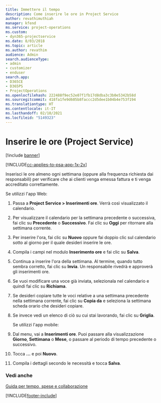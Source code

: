 ```yaml
---
title: Immettere il tempo
description: Come inserire le ore in Project Service
author: revathimuthiah
manager: kfend
ms.service: project-operations
ms.custom:
- dyn365-projectservice
ms.date: 8/03/2018
ms.topic: article
ms.author: revathim
audience: Admin
search.audienceType:
- admin
- customizer
- enduser
search.app:
- D365CE
- D365PS
- ProjectOperations
ms.openlocfilehash: 222488f9ec52e07f1fb17d8dba3c3b0e5342b58d
ms.sourcegitcommit: 418fa1fe9d605b8faccc2d5dee1b04b4e753f194
ms.translationtype: HT
ms.contentlocale: it-IT
ms.lasthandoff: 02/10/2021
ms.locfileid: "5149323"
---
```

# <a name="enter-time-project-service"></a>Inserire le ore (Project Service)

[!include [banner](../includes/psa-now-project-operations.md)]

[!INCLUDE[cc-applies-to-psa-app-1x-2x](../includes/cc-applies-to-psa-app-1x-2x.md)]

Inserisci le ore almeno ogni settimana (oppure alla frequenza richiesta dai responsabili) per verificare che ai clienti venga emessa fattura e ti venga accreditato correttamente.  
  
 Se utilizzi l'app Web:  
  
1. Passa a **Project Service > Inserimenti ore**. Verrà così visualizzato il calendario.  
  
2. Per visualizzare il calendario per la settimana precedente o successiva, fai clic su **Precedente** o **Successivo**. Fai clic su **Oggi** per ritornare alla settimana corrente.  
  
3. Per inserire l'ora, fai clic su **Nuovo** oppure fai doppio clic sul calendario sotto al giorno per il quale desideri inserire le ore.  
  
4. Compila i campi nel modulo **Inserimento ore** e fai clic su **Salva**.  
  
5. Continua a inserire l'ora della settimana. Al termine, quando tutto sembra corretto, fai clic su **Invia**. Un responsabile rivedrà e approverà gli inserimenti ore.  
  
6. Se vuoi modificare una voce già inviata, selezionala nel calendario e quindi fai clic su **Richiama**.  
  
7. Se desideri copiare tutte le voci relative a una settimana precedente nella settimana corrente, fai clic su **Copia da** e seleziona la settimana scheda orario che desideri copiare.  
  
8. Se invece vedi un elenco di ciò su cui stai lavorando, fai clic su **Griglia**.  
  
   Se utilizzi l'app mobile:  
  
9. Dal menu, vai a **Inserimenti ore**.     Puoi passare alla visualizzazione **Giorno**, **Settimana** o **Mese**, o passare al periodo di tempo precedente o successivo.  
  
10. Tocca **...** e poi **Nuovo**.  
  
11. Compila i dettagli secondo le necessità e tocca **Salva**.  
  
### <a name="see-also"></a>Vedi anche  
 [Guida per tempo, spese e collaborazione](../psa/time-expense-collaboration-guide.md)


[!INCLUDE[footer-include](../includes/footer-banner.md)]